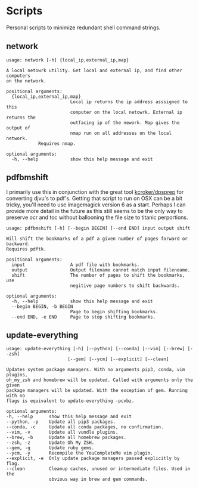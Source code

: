 # Scripts
Personal scripts to minimize redundant shell command strings.

## network


```console
usage: network [-h] {local_ip,external_ip,map}

A local netowrk utility. Get local and external ip, and find other computers
on the network.

positional arguments:
  {local_ip,external_ip,map}
                        Local ip returns the ip address asssigned to this
                        computer on the local netowrk. External ip returns the
                        outfacing ip of the nework. Map gives the output of
                        nmap run on all addresses on the local network.
			Requires nmap.

optional arguments:
  -h, --help            show this help message and exit
```

## pdfbmshift
I primarily use this in conjunction with the great tool [kcroker/dpsprep](https://github.com/kcroker/dpsprep) for converting djvu's to pdf's. Getting that script to run on OSX can be a bit tricky, you'll need to use imagemagick version 6 as a start. Perhaps I can provide more detail in the future as this still seems to be the only way to preserve ocr and toc without ballooning the file size to titanic perportions.

```console
usage: pdfbmshift [-h] [--begin BEGIN] [--end END] input output shift

Will shift the bookmarks of a pdf a given number of pages forward or backward.
Requires pdftk.

positional arguments:
  input                 A pdf file with bookmarks.
  output                Output filename cannot match input fileneame.
  shift                 The number of pages to shift the bookmarks, use
                        negitive page numbers to shift backwards.

optional arguments:
  -h, --help            show this help message and exit
  --begin BEGIN, -b BEGIN
                        Page to begin shifting bookmarks.
  --end END, -e END     Page to stop shifting bookmarks.
  ```
  
  ## update-everything
  ```console
  usage: update-everything [-h] [--python] [--conda] [--vim] [--brew] [--zsh]
                         [--gem] [--ycm] [--explicit] [--clean]

Updates system package managers. With no arguments pip3, conda, vim plugins,
oh_my_zsh and homebrew will be updated. Called with arguments only the given
package managers will be updated. With the exception of gem. Running with no
flags is equivalent to update-everything -pcvbz.

optional arguments:
  -h, --help      show this help message and exit
  --python, -p    Update all pip3 packages.
  --conda, -c     Update all conda packages, no confirmation.
  --vim, -v       Update all vundle plugins.
  --brew, -b      Update all homebrew packages.
  --zsh, -z       Update Oh My ZSH.
  --gem, -g       Update ruby gems.
  --ycm, -y       Recompile the YouCompleteMe vim plugin.
  --explicit, -e  Only update package managers passed explicitly by flag.
  --clean         Cleanup caches, unused or intermediate files. Used in the
                  obvious way in brew and gem commands.
  ```
